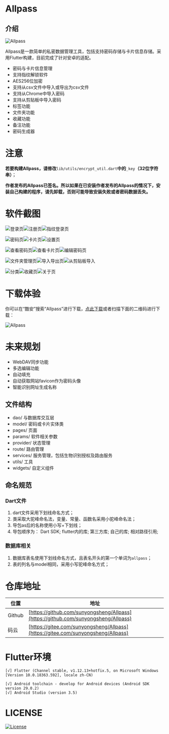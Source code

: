 # Allpass

## 介绍
![Allpass](http://aengus.top/assets/common/allpass-icon.png)

Allpass是一款简单的私密数据管理工具，包括支持密码存储与卡片信息存储。采用Flutter构建，目前完成了针对安卓的适配。

- 密码与卡片信息管理
- 支持指纹解锁软件
- AES256位加密
- 支持从csv文件中导入或导出为csv文件
- 支持从Chrome中导入密码
- 支持从剪贴板中导入密码
- 标签功能
- 文件夹功能
- 收藏功能
- 备注功能
- 密码生成器

# 注意

**若要构建Allpass，请修改**`lib/utils/encrypt_util.dart`**中的**`_key`**（32位字符串）**；

**作者发布的Allpass已签名。所以如果在已安装作者发布的Allpass的情况下，安装自己构建的程序，请先卸载，否则可能导致安装失败或者密码数据丢失。**

# 软件截图

![登录页](http://aengus.top/assets/screenshots/allpass/login.jpg)![注册页](http://aengus.top/assets/screenshots/allpass/register.jpg)![指纹登录页](http://aengus.top/assets/screenshots/allpass/auth_login.jpg)

![密码页](http://aengus.top/assets/screenshots/allpass/password.jpg)![卡片页](http://aengus.top/assets/screenshots/allpass/card.jpg)![设置页](http://aengus.top/assets/screenshots/allpass/setting.jpg)

![查看密码页](http://aengus.top/assets/screenshots/allpass/view_password.jpg)![查看卡片页](http://aengus.top/assets/screenshots/allpass/view_card.jpg)![编辑密码页](http://aengus.top/assets/screenshots/allpass/edit_password.jpg)

![文件夹管理页](http://aengus.top/assets/screenshots/allpass/manager.jpg)![导入导出页](http://aengus.top/assets/screenshots/allpass/import_export.jpg)![从剪贴板导入](http://aengus.top/assets/screenshots/allpass/import_from_clip.jpg)

![分类](http://aengus.top/assets/screenshots/allpass/classification.jpg)![收藏页](http://aengus.top/assets/screenshots/allpass/fav.jpg)![关于页](http://aengus.top/assets/screenshots/allpass/about.jpg)

# 下载体验

你可以在“酷安”搜索“Allpass”进行下载，[点此下载](https://www.aengus.top/assets/app/Allpass_V1.0.0_signed.apk)或者扫描下面的二维码进行下载：

![Allpass](https://aengus.top/assets/app/allpass_v1.0.0.png)


# 未来规划

- WebDAV同步功能
- 多选编辑功能
- 自动填充
- 自动获取网站favicon作为密码头像
- 智能识别网址生成名称

## 文件结构

- dao/ 与数据库交互层
- model/ 密码或卡片实体类
- pages/ 页面
- params/ 软件相关参数
- provider/ 状态管理
- route/ 路由管理
- services/ 服务管理，包括生物识别授权及路由服务
- utils/ 工具
- widgets/ 自定义组件

## 命名规范

### Dart文件
1. dart文件采用下划线命名方式；
2. 类采取大驼峰命名法，变量、常量、函数名采用小驼峰命名法；
3. 导包as后的名称使用小写+下划线；
4. 导包顺序为：
    Dart SDK; flutter内的库; 第三方库; 自己的库; 相对路径引用;

### 数据库相关
1. 数据库表名使用下划线命名方式，且表名开头的第一个单词为`allpass`；
2. 表的列名与model相同，采用小写驼峰命名方式；

# 仓库地址
| 位置 | 地址                                   |
| ---- | -------------------------------------- |
| Github | [https://github.com/sunyongsheng/Allpass](https://github.com/sunyongsheng/Allpass) |
| 码云 | [https://gitee.com/sunyongsheng/Allpass](https://gitee.com/sunyongsheng/Allpass) |

# Flutter环境
```
[√] Flutter (Channel stable, v1.12.13+hotfix.5, on Microsoft Windows [Version 10.0.18363.592], locale zh-CN)

[√] Android toolchain - develop for Android devices (Android SDK version 29.0.2)
[√] Android Studio (version 3.5)
```

# LICENSE
[![License](https://img.shields.io/badge/license-Apache%202-green.svg)](https://www.apache.org/licenses/LICENSE-2.0)